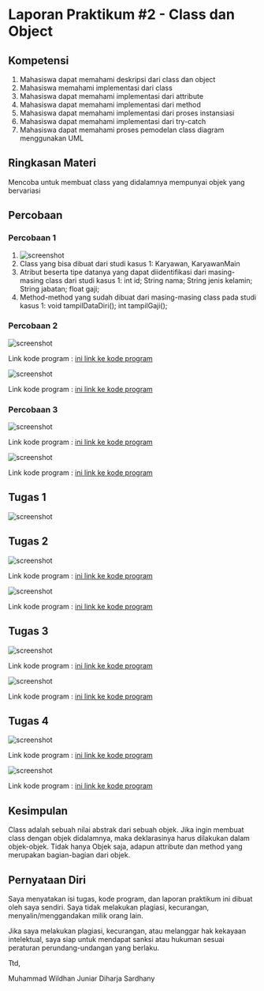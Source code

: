 # Laporan Praktikum #2 - Class dan Object

## Kompetensi

1. Mahasiswa dapat memahami deskripsi dari class dan object
2. Mahasiswa memahami implementasi dari class
3. Mahasiswa dapat memahami implementasi dari attribute
4. Mahasiswa dapat memahami implementasi dari method
5. Mahasiswa dapat memahami implementasi dari proses instansiasi
6. Mahasiswa dapat memahami implementasi dari try-catch
7. Mahasiswa dapat memahami proses pemodelan class diagram menggunakan UML

## Ringkasan Materi

Mencoba untuk membuat class yang didalamnya mempunyai objek yang bervariasi

## Percobaan

### Percobaan 1

1. ![screenshot](img/prak1.png)
2. Class yang bisa dibuat dari studi kasus 1: Karyawan, KaryawanMain
3. Atribut beserta tipe datanya yang dapat diidentifikasi dari masing-masing
class dari studi kasus 1: int id; String nama; String jenis kelamin; String jabatan; float gaji;
4. Method-method yang sudah dibuat dari masing-masing class pada studi
kasus 1: void tampilDataDiri(); int tampilGaji();


### Percobaan 2

![screenshot](img/mahasiswa.png)

Link kode program : [ini link ke kode program](../../src/2_Class_dan_Object/Mahasiswa1841720112Dhan.java)

![screenshot](img/testmahasiswa.png)

Link kode program : [ini link ke kode program](../../src/2_Class_dan_Object/TestMahasiswa1841720112Dhan.java)

### Percobaan 3

![screenshot](img/barang.png)

Link kode program : [ini link ke kode program](../../src/2_Class_dan_Object/Barang1841720112Dhan.java)

![screenshot](img/testbarang.png)

Link kode program : [ini link ke kode program](../../src/2_Class_dan_Object/TestBarang1841720112Dhan.java)

## Tugas 1

![screenshot](img/tugas1.png)

## Tugas 2

![screenshot](img/tugas2.png)

Link kode program : [ini link ke kode program](../../src/2_Class_dan_Object/TugasPeminjaman1841720112Dhan.java)

![screenshot](img/tugas2main.png)

Link kode program : [ini link ke kode program](../../src/2_Class_dan_Object/TestTugasPeminjaman1841720112Dhan.java)

## Tugas 3

![screenshot](img/tugas3.png)

Link kode program : [ini link ke kode program](../../src/2_Class_dan_Object/Lingkaran1841720112Dhan.java)

![screenshot](img/tugas3main.png)

Link kode program : [ini link ke kode program](../../src/2_Class_dan_Object/TestLingkaran1841720112Dhan.java)

## Tugas 4

![screenshot](img/tugas4.png)

Link kode program : [ini link ke kode program](../../src/2_Class_dan_Object/BarangTugas1841720112Dhan.java)

![screenshot](img/tugas4main.png)

Link kode program : [ini link ke kode program](../../src/2_Class_dan_Object/TestBarangTugas1841720112Dhan.java)

## Kesimpulan

Class adalah sebuah nilai abstrak dari sebuah objek. Jika ingin membuat class dengan objek didalamnya, maka deklarasinya harus dilakukan dalam objek-objek. Tidak hanya Objek saja, adapun attribute dan method yang merupakan bagian-bagian dari objek.


## Pernyataan Diri

Saya menyatakan isi tugas, kode program, dan laporan praktikum ini dibuat oleh saya sendiri. Saya tidak melakukan plagiasi, kecurangan, menyalin/menggandakan milik orang lain.

Jika saya melakukan plagiasi, kecurangan, atau melanggar hak kekayaan intelektual, saya siap untuk mendapat sanksi atau hukuman sesuai peraturan perundang-undangan yang berlaku.

Ttd,

Muhammad Wildhan Juniar Diharja Sardhany
